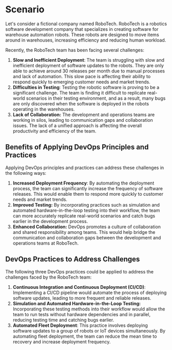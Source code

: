 # Scenario
Let's consider a fictional company named RoboTech. RoboTech is a robotics software development company that specializes in creating software for warehouse automation robots. These robots are designed to move items around in warehouses, increasing efficiency and reducing human workload.

Recently, the RoboTech team has been facing several challenges:
1. **Slow and Inefficient Deployment**: The team is struggling with slow and inefficient deployment of software updates to the robots. They are only able to achieve around 30 releases per month due to manual processes and lack of automation. This slow pace is affecting their ability to respond quickly to emerging customer needs and market trends.
2. **Difficulties in Testing**: Testing the robotic software is proving to be a significant challenge. The team is finding it difficult to replicate real-world scenarios in their testing environment, and as a result, many bugs are only discovered when the software is deployed in the robots operating in the warehouses. 
3. **Lack of Collaboration:** The development and operations teams are working in silos, leading to communication gaps and collaboration issues. The lack of a unified approach is affecting the overall productivity and efficiency of the team. 

## Benefits of Applying DevOps Principles and Practices
Applying DevOps principles and practices can address these challenges in the following ways:
1. **Increased Deployment Frequency**: By automating the deployment process, the team can significantly increase the frequency of software releases. This would enable them to respond more quickly to customer needs and market trends. 
2. **Improved Testing:** By incorporating practices such as simulation and automated hardware-in-the-loop testing into their workflow, the team can more accurately replicate real-world scenarios and catch bugs earlier in the development process. 
3. **Enhanced Collaboration:** DevOps promotes a culture of collaboration and shared responsibility among teams. This would help bridge the communication and collaboration gaps between the development and operations teams at RoboTech.

## DevOps Practices to Address Challenges
The following three DevOps practices could be applied to address the challenges faced by the RoboTech team:
1. **Continuous Integration and Continuous Deployment (CI/CD)**: Implementing a CI/CD pipeline would automate the process of deploying software updates, leading to more frequent and reliable releases.
2. **Simulation and Automated Hardware-in-the-Loop Testing:** Incorporating these testing methods into their workflow would allow the team to run tests without hardware dependencies and in parallel, reducing testing time and catching bugs earlier. 
3. **Automated Fleet Deployment**: This practice involves deploying software updates to a group of robots or IoT devices simultaneously. By automating fleet deployment, the team can reduce the mean time to recovery and increase deployment frequency. 
